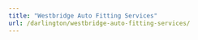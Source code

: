 ```yaml
---
title: "Westbridge Auto Fitting Services"
url: /darlington/westbridge-auto-fitting-services/
---
```

